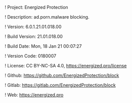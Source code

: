 ! Project: Energized Protection

! Description: ad.porn.malware blocking.

! Version: 6.0.1.21.01.018.00

! Build Version: 21.01.018.00

! Build Date: Mon, 18 Jan 21 00:07:27

! Version Code: 0180007

! License: CC BY-NC-SA 4.0, https://energized.pro/license

! Github: https://github.com/EnergizedProtection/block

! Gitlab: https://gitlab.com/EnergizedProtection/block


! Web: https://energized.pro
